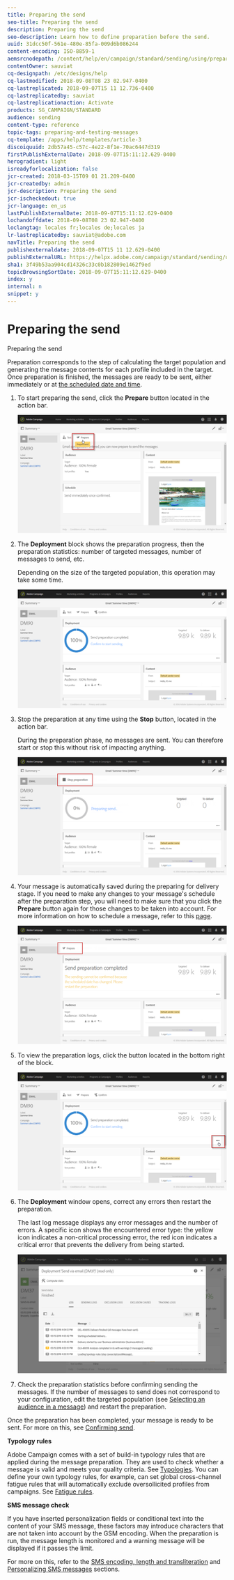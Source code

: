 ```yaml
---
title: Preparing the send
seo-title: Preparing the send
description: Preparing the send
seo-description: Learn how to define preparation before the send.
uuid: 31dcc50f-561e-480e-85fa-009d6b086244
content-encoding: ISO-8859-1
aemsrcnodepath: /content/help/en/campaign/standard/sending/using/preparing-the-send
contentOwner: sauviat
cq-designpath: /etc/designs/help
cq-lastmodified: 2018-09-08T08 23 02.947-0400
cq-lastreplicated: 2018-09-07T15 11 12.736-0400
cq-lastreplicatedby: sauviat
cq-lastreplicationaction: Activate
products: SG_CAMPAIGN/STANDARD
audience: sending
content-type: reference
topic-tags: preparing-and-testing-messages
cq-template: /apps/help/templates/article-3
discoiquuid: 2db57a45-c57c-4e22-8f1e-70ac6447d319
firstPublishExternalDate: 2018-09-07T15:11:12.629-0400
herogradient: light
isreadyforlocalization: false
jcr-created: 2018-03-15T09 01 21.209-0400
jcr-createdby: admin
jcr-description: Preparing the send
jcr-ischeckedout: true
jcr-language: en_us
lastPublishExternalDate: 2018-09-07T15:11:12.629-0400
lochandoffdate: 2018-09-08T08 23 02.947-0400
loclangtag: locales fr;locales de;locales ja
lr-lastreplicatedby: sauviat@adobe.com
navTitle: Preparing the send
publishexternaldate: 2018-09-07T15 11 12.629-0400
publishExternalURL: https://helpx.adobe.com/campaign/standard/sending/using/preparing-the-send.html
sha1: 3f49b53aa904cd14326c33c0b182809e1462f9ed
topicBrowsingSortDate: 2018-09-07T15:11:12.629-0400
index: y
internal: n
snippet: y
---
```


# Preparing the send

Preparing the send

Preparation corresponds to the step of calculating the target population and generating the message contents for each profile included in the target. Once preparation is finished, the messages are ready to be sent, either immediately or at [the scheduled date and time](../../sending/using/about-scheduling-messages.md).

1. To start preparing the send, click the **Prepare** button located in the action bar.

   ![](assets/preparing_delivery_2.png)

1. The **Deployment** block shows the preparation progress, then the preparation statistics: number of targeted messages, number of messages to send, etc.

   Depending on the size of the targeted population, this operation may take some time.

   ![](assets/preparing_delivery.png)

1. Stop the preparation at any time using the **Stop** button, located in the action bar.

   During the preparation phase, no messages are sent. You can therefore start or stop this without risk of impacting anything. 

   ![](assets/preparing_delivery_6.png)

1. Your message is automatically saved during the preparing for delivery stage. If you need to make any changes to your message's schedule after the preparation step, you will need to make sure that you click the **Prepare** button again for those changes to be taken into account. For more information on how to schedule a message, refer to this [page](../../sending/using/about-scheduling-messages.md).

   ![](assets/preparing_delivery_5.png)

1. To view the preparation logs, click the button located in the bottom right of the block.

   ![](assets/preparing_delivery_4.png)

1. The **Deployment** window opens, correct any errors then restart the preparation.

   The last log message displays any error messages and the number of errors. A specific icon shows the encountered error type: the yellow icon indicates a non-critical processing error, the red icon indicates a critical error that prevents the delivery from being started.

   ![](assets/preparing_delivery_3.png)

1. Check the preparation statistics before confirming sending the messages. If the number of messages to send does not correspond to your configuration, edit the targeted population (see [Selecting an audience in a message](../../audiences/using/selecting-an-audience-in-a-message.md)) and restart the preparation.

Once the preparation has been completed, your message is ready to be sent. For more on this, see [Confirming send](../../sending/using/confirming-the-send.md).

**Typology rules**

Adobe Campaign comes with a set of build-in typology rules that are applied during the message preparation. They are used to check whether a message is valid and meets your quality criteria. See [Typologies](../../administration/using/about-typology-rules.md). You can define your own typology rules, for example, can set global cross-channel fatigue rules that will automatically exclude oversollicited profiles from campaigns. See [Fatigue rules](../../administration/using/fatigue-rules.md).

**SMS message check**

If you have inserted personalization fields or conditional text into the content of your SMS message, these factors may introduce characters that are not taken into account by the GSM encoding. When the preparation is run, the message length is monitored and a warning message will be displayed if it passes the limit.

For more on this, refer to the [SMS encoding, length and transliteration](../../administration/using/configuring-sms-channel.md#sms-encoding--length-and-transliteration) and [Personalizing SMS messages](../../channels/using/personalizing-sms-messages.md) sections.
